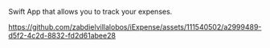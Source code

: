 Swift App that allows you to track your expenses.



https://github.com/zabdielvillalobos/iExpense/assets/111540502/a2999489-d5f2-4c2d-8832-fd2d61abee28

